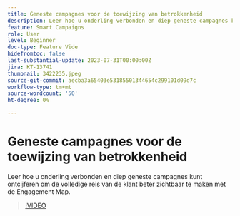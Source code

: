```yaml
---
title: Geneste campagnes voor de toewijzing van betrokkenheid
description: Leer hoe u onderling verbonden en diep geneste campagnes kunt ontcijferen om de volledige reis van de klant beter zichtbaar te maken met de Engagement Map.
feature: Smart Campaigns
role: User
level: Beginner
doc-type: Feature Vide
hidefromtoc: false
last-substantial-update: 2023-07-31T00:00:00Z
jira: KT-13741
thumbnail: 3422235.jpeg
source-git-commit: aecba3a65403e53185501344654c299101d09d7c
workflow-type: tm+mt
source-wordcount: '50'
ht-degree: 0%

---
```



# Geneste campagnes voor de toewijzing van betrokkenheid

Leer hoe u onderling verbonden en diep geneste campagnes kunt ontcijferen om de volledige reis van de klant beter zichtbaar te maken met de Engagement Map.

>[!VIDEO](https://video.tv.adobe.com/v/3422235/?learn=on)
